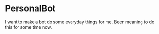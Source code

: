 # PersonalBot
I want to make a bot do some everyday things for me. Been meaning to do this for some time now.

